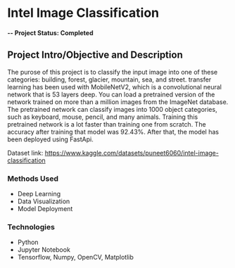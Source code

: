# Intel Image Classification

#### -- Project Status: Completed

## Project Intro/Objective and Description
The purose of this project is to classify the input image into one of these categories: building, forest, glacier, mountain, sea, and street. transfer learning has been used with MobileNetV2, which is a convolutional neural network that is 53 layers deep. You can load a pretrained version of the network trained on more than a million images from the ImageNet database. The pretrained network can classify images into 1000 object categories, such as keyboard, mouse, pencil, and many animals. Training this pretrained network is a lot faster than training one from scratch. The accuracy after training that model was 92.43%. After that, the model has been deployed using FastApi.

Dataset link: https://www.kaggle.com/datasets/puneet6060/intel-image-classification

### Methods Used
* Deep Learning
* Data Visualization
* Model Deployment

### Technologies
* Python
* Jupyter Notebook
* Tensorflow, Numpy, OpenCV, Matplotlib
